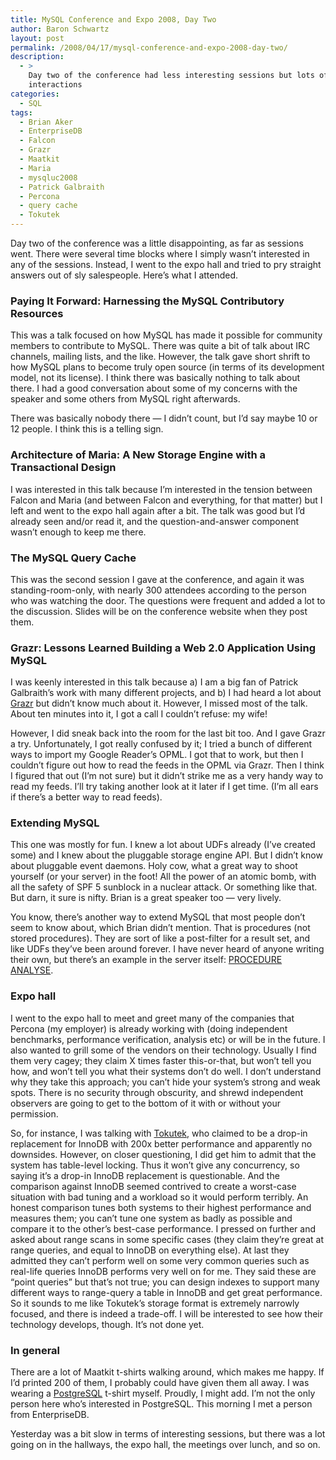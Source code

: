 ```yaml
---
title: MySQL Conference and Expo 2008, Day Two
author: Baron Schwartz
layout: post
permalink: /2008/04/17/mysql-conference-and-expo-2008-day-two/
description:
  - >
    Day two of the conference had less interesting sessions but lots of good
    interactions
categories:
  - SQL
tags:
  - Brian Aker
  - EnterpriseDB
  - Falcon
  - Grazr
  - Maatkit
  - Maria
  - mysqluc2008
  - Patrick Galbraith
  - Percona
  - query cache
  - Tokutek
---
```

Day two of the conference was a little disappointing, as far as sessions went. There were several time blocks where I simply wasn&#8217;t interested in any of the sessions. Instead, I went to the expo hall and tried to pry straight answers out of sly salespeople. Here&#8217;s what I attended.

### Paying It Forward: Harnessing the MySQL Contributory Resources

This was a talk focused on how MySQL has made it possible for community members to contribute to MySQL. There was quite a bit of talk about IRC channels, mailing lists, and the like. However, the talk gave short shrift to how MySQL plans to become truly open source (in terms of its development model, not its license). I think there was basically nothing to talk about there. I had a good conversation about some of my concerns with the speaker and some others from MySQL right afterwards.

There was basically nobody there &#8212; I didn&#8217;t count, but I&#8217;d say maybe 10 or 12 people. I think this is a telling sign.

### Architecture of Maria: A New Storage Engine with a Transactional Design

I was interested in this talk because I&#8217;m interested in the tension between Falcon and Maria (and between Falcon and everything, for that matter) but I left and went to the expo hall again after a bit. The talk was good but I&#8217;d already seen and/or read it, and the question-and-answer component wasn&#8217;t enough to keep me there.

### The MySQL Query Cache

This was the second session I gave at the conference, and again it was standing-room-only, with nearly 300 attendees according to the person who was watching the door. The questions were frequent and added a lot to the discussion. Slides will be on the conference website when they post them.

### Grazr: Lessons Learned Building a Web 2.0 Application Using MySQL

I was keenly interested in this talk because a) I am a big fan of Patrick Galbraith&#8217;s work with many different projects, and b) I had heard a lot about [Grazr][1] but didn&#8217;t know much about it. However, I missed most of the talk. About ten minutes into it, I got a call I couldn&#8217;t refuse: my wife!

However, I did sneak back into the room for the last bit too. And I gave Grazr a try. Unfortunately, I got really confused by it; I tried a bunch of different ways to import my Google Reader&#8217;s OPML. I got that to work, but then I couldn&#8217;t figure out how to read the feeds in the OPML via Grazr. Then I think I figured that out (I&#8217;m not sure) but it didn&#8217;t strike me as a very handy way to read my feeds. I&#8217;ll try taking another look at it later if I get time. (I&#8217;m all ears if there&#8217;s a better way to read feeds).

### Extending MySQL

This one was mostly for fun. I knew a lot about UDFs already (I&#8217;ve created some) and I knew about the pluggable storage engine API. But I didn&#8217;t know about pluggable event daemons. Holy cow, what a great way to shoot yourself (or your server) in the foot! All the power of an atomic bomb, with all the safety of SPF 5 sunblock in a nuclear attack. Or something like that. But darn, it sure is nifty. Brian is a great speaker too &#8212; very lively.

You know, there&#8217;s another way to extend MySQL that most people don&#8217;t seem to know about, which Brian didn&#8217;t mention. That is procedures (not stored procedures). They are sort of like a post-filter for a result set, and like UDFs they&#8217;ve been around forever. I have never heard of anyone writing their own, but there&#8217;s an example in the server itself: [PROCEDURE ANALYSE][2].

### Expo hall

I went to the expo hall to meet and greet many of the companies that Percona (my employer) is already working with (doing independent benchmarks, performance verification, analysis etc) or will be in the future. I also wanted to grill some of the vendors on their technology. Usually I find them very cagey; they claim X times faster this-or-that, but won&#8217;t tell you how, and won&#8217;t tell you what their systems don&#8217;t do well. I don&#8217;t understand why they take this approach; you can&#8217;t hide your system&#8217;s strong and weak spots. There is no security through obscurity, and shrewd independent observers are going to get to the bottom of it with or without your permission.

So, for instance, I was talking with [Tokutek,][3] who claimed to be a drop-in replacement for InnoDB with 200x better performance and apparently no downsides. However, on closer questioning, I did get him to admit that the system has table-level locking. Thus it won&#8217;t give any concurrency, so saying it&#8217;s a drop-in InnoDB replacement is questionable. And the comparison against InnoDB seemed contrived to create a worst-case situation with bad tuning and a workload so it would perform terribly. An honest comparison tunes both systems to their highest performance and measures them; you can&#8217;t tune one system as badly as possible and compare it to the other&#8217;s best-case performance. I pressed on further and asked about range scans in some specific cases (they claim they&#8217;re great at range queries, and equal to InnoDB on everything else). At last they admitted they can&#8217;t perform well on some very common queries such as real-life queries InnoDB performs very well on for me. They said these are &#8220;point queries&#8221; but that&#8217;s not true; you can design indexes to support many different ways to range-query a table in InnoDB and get great performance. So it sounds to me like Tokutek&#8217;s storage format is extremely narrowly focused, and there is indeed a trade-off. I will be interested to see how their technology develops, though. It&#8217;s not done yet.

### In general

There are a lot of Maatkit t-shirts walking around, which makes me happy. If I&#8217;d printed 200 of them, I probably could have given them all away. I was wearing a [PostgreSQL][4] t-shirt myself. Proudly, I might add. I&#8217;m not the only person here who&#8217;s interested in PostgreSQL. This morning I met a person from EnterpriseDB.

Yesterday was a bit slow in terms of interesting sessions, but there was a lot going on in the hallways, the expo hall, the meetings over lunch, and so on.

 [1]: http://www.grazr.com/
 [2]: http://dev.mysql.com/doc/refman/4.1/en/procedure-analyse.html
 [3]: http://www.tokutek.com/
 [4]: http://www.postgresql.org/